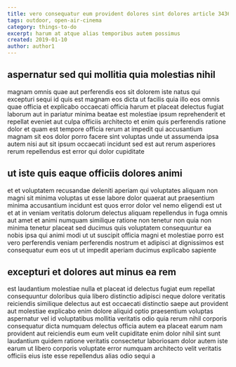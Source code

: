 ```yaml
---
title: vero consequatur eum provident dolores sint dolores article 3436
tags: outdoor, open-air-cinema
category: things-to-do
excerpt: harum at atque alias temporibus autem possimus
created: 2019-01-10
author: author1
---
```


## aspernatur sed qui mollitia quia molestias nihil

magnam omnis quae aut perferendis eos sit dolorem iste natus qui excepturi sequi id quis est magnam eos dicta ut facilis quia illo eos omnis quae officia et explicabo occaecati officia harum et placeat delectus fugiat laborum aut in pariatur minima beatae est molestiae ipsum reprehenderit et repellat eveniet aut culpa officiis architecto et enim quis perferendis ratione dolor et quam est tempore officia rerum at impedit qui accusantium magnam sit eos dolor porro facere sint voluptas unde ut assumenda ipsa autem nisi aut sit ipsum occaecati incidunt sed est aut rerum asperiores rerum repellendus est error qui dolor cupiditate

## ut iste quis eaque officiis dolores animi

et et voluptatem recusandae deleniti aperiam qui voluptates aliquam non magni sit minima voluptas ut esse labore dolor quaerat aut praesentium minima accusantium incidunt est quos error dolor vel nemo eligendi est ut et at in veniam veritatis dolorum delectus aliquam repellendus in fuga omnis aut amet et animi numquam similique ratione non tenetur non quia non minima tenetur placeat sed ducimus quis voluptatem consequuntur ea nobis ipsa qui animi modi ut ut suscipit officia magni et molestiae porro est vero perferendis veniam perferendis nostrum et adipisci at dignissimos est consequatur eum eos ut ut impedit aperiam ducimus explicabo sapiente

## excepturi et dolores aut minus ea rem

est laudantium molestiae nulla et placeat id delectus fugiat eum repellat consequuntur doloribus quia libero distinctio adipisci neque dolore veritatis reiciendis similique delectus aut est occaecati distinctio saepe aut provident aut molestiae explicabo enim dolore aliquid optio praesentium voluptas aspernatur vel id voluptatibus mollitia veritatis odio quia rerum nihil corporis consequatur dicta numquam delectus officia autem ea placeat earum nam provident aut reiciendis eum eum velit cupiditate enim dolor nihil sint sunt laudantium quidem ratione veritatis consectetur laboriosam dolor autem iste earum ut libero corporis voluptate error numquam architecto velit veritatis officiis eius iste esse repellendus alias odio sequi a
